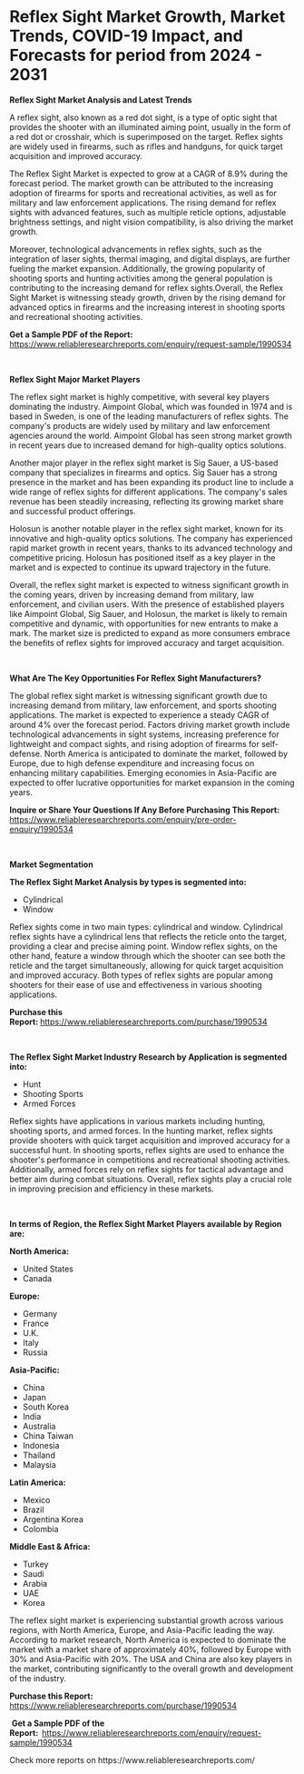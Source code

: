 <p><h1>Reflex Sight Market Growth, Market Trends, COVID-19 Impact, and Forecasts for period from 2024 - 2031</h1></p><p><strong>Reflex Sight Market Analysis and Latest Trends</strong></p>
<p><p>A reflex sight, also known as a red dot sight, is a type of optic sight that provides the shooter with an illuminated aiming point, usually in the form of a red dot or crosshair, which is superimposed on the target. Reflex sights are widely used in firearms, such as rifles and handguns, for quick target acquisition and improved accuracy.</p><p>The Reflex Sight Market is expected to grow at a CAGR of 8.9% during the forecast period. The market growth can be attributed to the increasing adoption of firearms for sports and recreational activities, as well as for military and law enforcement applications. The rising demand for reflex sights with advanced features, such as multiple reticle options, adjustable brightness settings, and night vision compatibility, is also driving the market growth.</p><p>Moreover, technological advancements in reflex sights, such as the integration of laser sights, thermal imaging, and digital displays, are further fueling the market expansion. Additionally, the growing popularity of shooting sports and hunting activities among the general population is contributing to the increasing demand for reflex sights.Overall, the Reflex Sight Market is witnessing steady growth, driven by the rising demand for advanced optics in firearms and the increasing interest in shooting sports and recreational shooting activities.</p></p>
<p><strong>Get a Sample PDF of the Report:&nbsp;</strong> <a href="https://www.reliableresearchreports.com/enquiry/request-sample/1990534">https://www.reliableresearchreports.com/enquiry/request-sample/1990534</a></p>
<p>&nbsp;</p>
<p><strong>Reflex Sight Major Market Players</strong></p>
<p><p>The reflex sight market is highly competitive, with several key players dominating the industry. Aimpoint Global, which was founded in 1974 and is based in Sweden, is one of the leading manufacturers of reflex sights. The company's products are widely used by military and law enforcement agencies around the world. Aimpoint Global has seen strong market growth in recent years due to increased demand for high-quality optics solutions.</p><p>Another major player in the reflex sight market is Sig Sauer, a US-based company that specializes in firearms and optics. Sig Sauer has a strong presence in the market and has been expanding its product line to include a wide range of reflex sights for different applications. The company's sales revenue has been steadily increasing, reflecting its growing market share and successful product offerings.</p><p>Holosun is another notable player in the reflex sight market, known for its innovative and high-quality optics solutions. The company has experienced rapid market growth in recent years, thanks to its advanced technology and competitive pricing. Holosun has positioned itself as a key player in the market and is expected to continue its upward trajectory in the future.</p><p>Overall, the reflex sight market is expected to witness significant growth in the coming years, driven by increasing demand from military, law enforcement, and civilian users. With the presence of established players like Aimpoint Global, Sig Sauer, and Holosun, the market is likely to remain competitive and dynamic, with opportunities for new entrants to make a mark. The market size is predicted to expand as more consumers embrace the benefits of reflex sights for improved accuracy and target acquisition.</p></p>
<p>&nbsp;</p>
<p><strong>What Are The Key Opportunities For Reflex Sight Manufacturers?</strong></p>
<p><p>The global reflex sight market is witnessing significant growth due to increasing demand from military, law enforcement, and sports shooting applications. The market is expected to experience a steady CAGR of around 4% over the forecast period. Factors driving market growth include technological advancements in sight systems, increasing preference for lightweight and compact sights, and rising adoption of firearms for self-defense. North America is anticipated to dominate the market, followed by Europe, due to high defense expenditure and increasing focus on enhancing military capabilities. Emerging economies in Asia-Pacific are expected to offer lucrative opportunities for market expansion in the coming years.</p></p>
<p><strong>Inquire or Share Your Questions If Any Before Purchasing This Report:</strong> <a href="https://www.reliableresearchreports.com/enquiry/pre-order-enquiry/1990534">https://www.reliableresearchreports.com/enquiry/pre-order-enquiry/1990534</a></p>
<p>&nbsp;</p>
<p><strong>Market Segmentation</strong></p>
<p><strong>The Reflex Sight Market Analysis by types is segmented into:</strong></p>
<p><ul><li>Cylindrical</li><li>Window</li></ul></p>
<p><p>Reflex sights come in two main types: cylindrical and window. Cylindrical reflex sights have a cylindrical lens that reflects the reticle onto the target, providing a clear and precise aiming point. Window reflex sights, on the other hand, feature a window through which the shooter can see both the reticle and the target simultaneously, allowing for quick target acquisition and improved accuracy. Both types of reflex sights are popular among shooters for their ease of use and effectiveness in various shooting applications.</p></p>
<p><strong>Purchase this Report:&nbsp;</strong><a href="https://www.reliableresearchreports.com/purchase/1990534">https://www.reliableresearchreports.com/purchase/1990534</a></p>
<p>&nbsp;</p>
<p><strong>The Reflex Sight Market Industry Research by Application is segmented into:</strong></p>
<p><ul><li>Hunt</li><li>Shooting Sports</li><li>Armed Forces</li></ul></p>
<p><p>Reflex sights have applications in various markets including hunting, shooting sports, and armed forces. In the hunting market, reflex sights provide shooters with quick target acquisition and improved accuracy for a successful hunt. In shooting sports, reflex sights are used to enhance the shooter's performance in competitions and recreational shooting activities. Additionally, armed forces rely on reflex sights for tactical advantage and better aim during combat situations. Overall, reflex sights play a crucial role in improving precision and efficiency in these markets.</p></p>
<p>&nbsp;</p>
<p><strong>In terms of Region, the Reflex Sight Market Players available by Region are:</strong></p>
<p>
    <p> <strong> North America: </strong>
        <ul>
            <li>United States</li>
            <li>Canada</li>
        </ul>
        </p> 
    <p> <strong> Europe: </strong>
        <ul>
            <li>Germany</li>
            <li>France</li>
            <li>U.K.</li>
            <li>Italy</li>
            <li>Russia</li>
        </ul>
        </p> 
    <p> <strong> Asia-Pacific: </strong>
        <ul>
            <li>China</li>
            <li>Japan</li>
            <li>South Korea</li>
            <li>India</li>
            <li>Australia</li>
            <li>China Taiwan</li>
            <li>Indonesia</li>
            <li>Thailand</li>
            <li>Malaysia</li>
        </ul>
        </p> 
    <p> <strong> Latin America: </strong>
        <ul>
            <li>Mexico</li>
            <li>Brazil</li>
            <li>Argentina Korea</li>
            <li>Colombia</li>
        </ul>
        </p> 
    <p> <strong> Middle East & Africa: </strong>
        <ul>
            <li>Turkey</li>
            <li>Saudi</li>
            <li>Arabia</li>
            <li>UAE</li>
            <li>Korea</li>
        </ul>
    </p>
    </p>
<p><p>The reflex sight market is experiencing substantial growth across various regions, with North America, Europe, and Asia-Pacific leading the way. According to market research, North America is expected to dominate the market with a market share of approximately 40%, followed by Europe with 30% and Asia-Pacific with 20%. The USA and China are also key players in the market, contributing significantly to the overall growth and development of the industry.</p></p>
<p><strong>Purchase this Report: </strong><a href="https://www.reliableresearchreports.com/purchase/1990534">https://www.reliableresearchreports.com/purchase/1990534</a></p>
<p>&nbsp;<strong>Get a Sample PDF of the Report:&nbsp;&nbsp;</strong><a href="https://www.reliableresearchreports.com/enquiry/request-sample/1990534">https://www.reliableresearchreports.com/enquiry/request-sample/1990534</a></p>
<p><strong></strong></p>
<p>Check more reports on https://www.reliableresearchreports.com/</p>